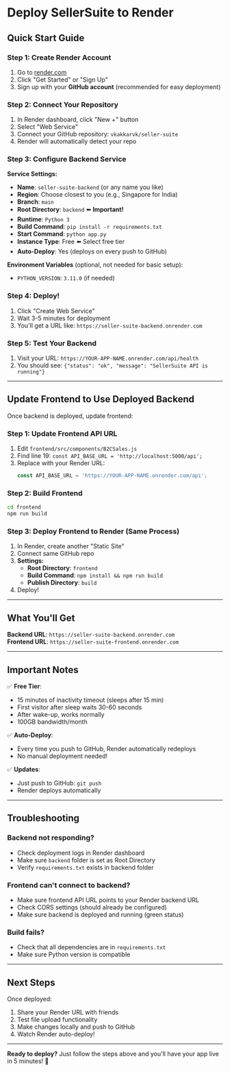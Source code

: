 # Deploy SellerSuite to Render

## Quick Start Guide

### Step 1: Create Render Account
1. Go to [render.com](https://render.com)
2. Click "Get Started" or "Sign Up"
3. Sign up with your **GitHub account** (recommended for easy deployment)

### Step 2: Connect Your Repository
1. In Render dashboard, click "New +" button
2. Select "Web Service"
3. Connect your GitHub repository: `vkakkarvk/seller-suite`
4. Render will automatically detect your repo

### Step 3: Configure Backend Service

**Service Settings:**
- **Name**: `seller-suite-backend` (or any name you like)
- **Region**: Choose closest to you (e.g., Singapore for India)
- **Branch**: `main`
- **Root Directory**: `backend` ⬅️ **Important!**
- **Runtime**: `Python 3`
- **Build Command**: `pip install -r requirements.txt`
- **Start Command**: `python app.py`
- **Instance Type**: Free ⬅️ Select free tier
- **Auto-Deploy**: Yes (deploys on every push to GitHub)

**Environment Variables** (optional, not needed for basic setup):
- `PYTHON_VERSION`: `3.11.0` (if needed)

### Step 4: Deploy!
1. Click "Create Web Service"
2. Wait 3-5 minutes for deployment
3. You'll get a URL like: `https://seller-suite-backend.onrender.com`

### Step 5: Test Your Backend
1. Visit your URL: `https://YOUR-APP-NAME.onrender.com/api/health`
2. You should see: `{"status": "ok", "message": "SellerSuite API is running"}`

---

## Update Frontend to Use Deployed Backend

Once backend is deployed, update frontend:

### Step 1: Update Frontend API URL
1. Edit `frontend/src/components/B2CSales.js`
2. Find line 19: `const API_BASE_URL = 'http://localhost:5000/api';`
3. Replace with your Render URL:
   ```javascript
   const API_BASE_URL = 'https://YOUR-APP-NAME.onrender.com/api';
   ```

### Step 2: Build Frontend
```bash
cd frontend
npm run build
```

### Step 3: Deploy Frontend to Render (Same Process)
1. In Render, create another "Static Site"
2. Connect same GitHub repo
3. **Settings:**
   - **Root Directory**: `frontend`
   - **Build Command**: `npm install && npm run build`
   - **Publish Directory**: `build`
4. Deploy!

---

## What You'll Get

**Backend URL**: `https://seller-suite-backend.onrender.com`  
**Frontend URL**: `https://seller-suite-frontend.onrender.com`

---

## Important Notes

✅ **Free Tier**:
- 15 minutes of inactivity timeout (sleeps after 15 min)
- First visitor after sleep waits 30-60 seconds
- After wake-up, works normally
- 100GB bandwidth/month

✅ **Auto-Deploy**:
- Every time you push to GitHub, Render automatically redeploys
- No manual deployment needed!

✅ **Updates**:
- Just push to GitHub: `git push`
- Render deploys automatically

---

## Troubleshooting

### Backend not responding?
- Check deployment logs in Render dashboard
- Make sure `backend` folder is set as Root Directory
- Verify `requirements.txt` exists in backend folder

### Frontend can't connect to backend?
- Make sure frontend API URL points to your Render backend URL
- Check CORS settings (should already be configured)
- Make sure backend is deployed and running (green status)

### Build fails?
- Check that all dependencies are in `requirements.txt`
- Make sure Python version is compatible

---

## Next Steps

Once deployed:
1. Share your Render URL with friends
2. Test file upload functionality
3. Make changes locally and push to GitHub
4. Watch Render auto-deploy!

---

**Ready to deploy?** Just follow the steps above and you'll have your app live in 5 minutes! 🚀
